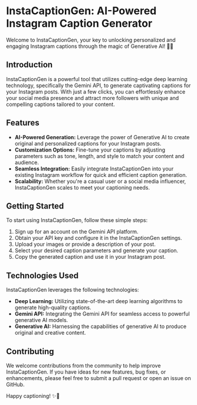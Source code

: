 # InstaCaptionGen: AI-Powered Instagram Caption Generator

Welcome to InstaCaptionGen, your key to unlocking personalized and engaging Instagram captions through the magic of Generative AI! 🚀📸

## Introduction

InstaCaptionGen is a powerful tool that utilizes cutting-edge deep learning technology, specifically the Gemini API, to generate captivating captions for your Instagram posts. With just a few clicks, you can effortlessly enhance your social media presence and attract more followers with unique and compelling captions tailored to your content.

## Features

- **AI-Powered Generation:** Leverage the power of Generative AI to create original and personalized captions for your Instagram posts.
- **Customization Options:** Fine-tune your captions by adjusting parameters such as tone, length, and style to match your content and audience.
- **Seamless Integration:** Easily integrate InstaCaptionGen into your existing Instagram workflow for quick and efficient caption generation.
- **Scalability:** Whether you're a casual user or a social media influencer, InstaCaptionGen scales to meet your captioning needs.

## Getting Started

To start using InstaCaptionGen, follow these simple steps:

1. Sign up for an account on the Gemini API platform.
2. Obtain your API key and configure it in the InstaCaptionGen settings.
3. Upload your images or provide a description of your post.
4. Select your desired caption parameters and generate your caption.
5. Copy the generated caption and use it in your Instagram post.

## Technologies Used

InstaCaptionGen leverages the following technologies:

- **Deep Learning:** Utilizing state-of-the-art deep learning algorithms to generate high-quality captions.
- **Gemini API:** Integrating the Gemini API for seamless access to powerful generative AI models.
- **Generative AI:** Harnessing the capabilities of generative AI to produce original and creative content.

## Contributing

We welcome contributions from the community to help improve InstaCaptionGen. If you have ideas for new features, bug fixes, or enhancements, please feel free to submit a pull request or open an issue on GitHub.

Happy captioning! ✨📸
